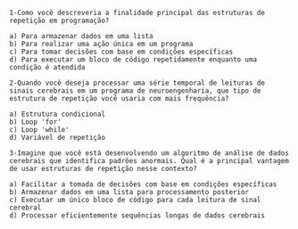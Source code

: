     1-Como você descreveria a finalidade principal das estruturas de repetição em programação?

    a) Para armazenar dados em uma lista
    b) Para realizar uma ação única em um programa
    c) Para tomar decisões com base em condições específicas
    d) Para executar um bloco de código repetidamente enquanto uma condição é atendida

    2-Quando você deseja processar uma série temporal de leituras de sinais cerebrais em um programa de neuroengenharia, que tipo de estrutura de repetição você usaria com mais frequência?

    a) Estrutura condicional
    b) Loop 'for'
    c) Loop 'while'
    d) Variável de repetição

    3-Imagine que você está desenvolvendo um algoritmo de análise de dados cerebrais que identifica padrões anormais. Qual é a principal vantagem de usar estruturas de repetição nesse contexto?

    a) Facilitar a tomada de decisões com base em condições específicas
    b) Armazenar dados em uma lista para processamento posterior
    c) Executar um único bloco de código para cada leitura de sinal cerebral
    d) Processar eficientemente sequências longas de dados cerebrais
